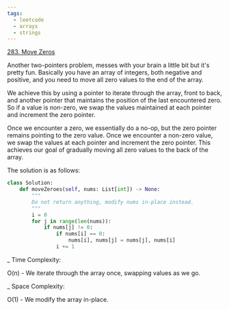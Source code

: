 ```yaml
---
tags:
  - leetcode
  - arrays
  - strings
---
```


<a href="https://leetcode.com/problems/move-zeroes/">283. Move Zeros</a>

Another two-pointers problem, messes with your brain a little bit but it's
pretty fun. Basically you have an array of integers, both negative and positive,
and you need to move all zero values to the end of the array.

We achieve this by using a pointer to iterate through the array, front to back,
and another pointer that maintains the position of the last encountered zero. So
if a value is non-zero, we swap the values maintained at each pointer and
increment the zero pointer.

Once we encounter a zero, we essentially do a no-op, but the zero pointer
remains pointing to the zero value. Once we encounter a non-zero value, we swap
the values at each pointer and increment the zero pointer. This achieves our
goal of gradually moving all zero values to the back of the array.

The solution is as follows:

```python
class Solution:
    def moveZeroes(self, nums: List[int]) -> None:
        """
        Do not return anything, modify nums in-place instead.
        """
        i = 0
        for j in range(len(nums)):
            if nums[j] != 0:
                if nums[i] == 0:
                    nums[i], nums[j] = nums[j], nums[i]
                i += 1
```

\_ Time Complexity:

O(n) - We iterate through the array once, swapping values as we go.

\_ Space Complexity:

O(1) - We modify the array in-place.
